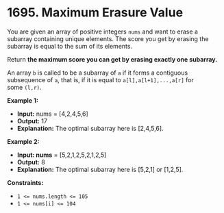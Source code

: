 # 1695. Maximum Erasure Value

You are given an array of positive integers `nums` and want to erase a subarray containing unique elements. The score you get by erasing the subarray is equal to the sum of its elements.

Return **the maximum score you can get by erasing exactly one subarray.**

An array `b` is called to be a subarray of `a` if it forms a contiguous subsequence of `a`, that is, if it is equal to `a[l],a[l+1],...,a[r]` for some `(l,r)`.

**Example 1:**

- **Input:** nums = [4,2,4,5,6]
- **Output:** 17
- **Explanation:** The optimal subarray here is [2,4,5,6].

**Example 2:**

- **Input: nums** = [5,2,1,2,5,2,1,2,5]
- **Output:** 8
- **Explanation:** The optimal subarray here is [5,2,1] or [1,2,5].

**Constraints:**

-   `1 <= nums.length <= 105`
-   `1 <= nums[i] <= 104`